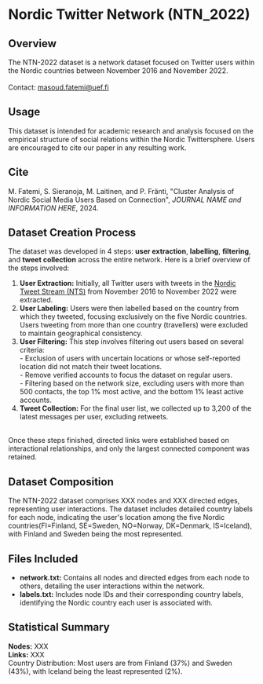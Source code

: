 # Nordic Twitter Network (NTN_2022)

## Overview
The NTN-2022 dataset is a network dataset focused on Twitter users within the Nordic countries between November 2016 and November 2022.
<br />
<br />
Contact: [masoud.fatemi@uef.fi](masoud.fatemi@uef.fi)

## Usage
This dataset is intended for academic research and analysis focused on the empirical structure of social relations within the Nordic Twittersphere. Users are encouraged to cite our paper in any resulting work.

## Cite
M. Fatemi, S. Sieranoja, M. Laitinen, and P. Fränti, "Cluster Analysis of Nordic Social Media Users Based on Connection", *JOURNAL NAME and INFORMATION HERE*, 2024.

## Dataset Creation Process
The dataset was developed in 4 steps: **user extraction**, **labelling**, **filtering**, and **tweet collection** across the entire network. Here is a brief overview of the steps involved:
<br />
  1. **User Extraction:** Initially, all Twitter users with tweets in the [Nordic Tweet Stream (NTS)](https://erepo.uef.fi/handle/123456789/6697) from November 2016 to November 2022 were extracted.
  2. **User Labeling:** Users were then labelled based on the country from which they tweeted, focusing exclusively on the five Nordic countries. Users tweeting from more than one country (travellers) were excluded to maintain geographical consistency.
  3. **User Filtering:** This step involves filtering out users based on several criteria: <br />
    - Exclusion of users with uncertain locations or whose self-reported location did not match their tweet locations. <br />
    - Remove verified accounts to focus the dataset on regular users. <br />
    - Filtering based on the network size, excluding users with more than 500 contacts, the top 1% most active, and the bottom 1% least active accounts. <br />
  5. **Tweet Collection:** For the final user list, we collected up to 3,200 of the latest messages per user, excluding retweets.
<br />
Once these steps finished, directed links were established based on interactional relationships, and only the largest connected component was retained.

## Dataset Composition
The NTN-2022 dataset comprises XXX nodes and XXX directed edges, representing user interactions. The dataset includes detailed country labels for each node, indicating the user's location among the five Nordic countries(FI=Finland, SE=Sweden, NO=Norway, DK=Denmark, IS=Iceland), with Finland and Sweden being the most represented.

## Files Included
- **network.txt:** Contains all nodes and directed edges from each node to others, detailing the user interactions within the network.
- **labels.txt:** Includes node IDs and their corresponding country labels, identifying the Nordic country each user is associated with.

## Statistical Summary
**Nodes:** XXX <br />
**Links:** XXX <br />
Country Distribution: Most users are from Finland (37%) and Sweden (43%), with Iceland being the least represented (2%).




